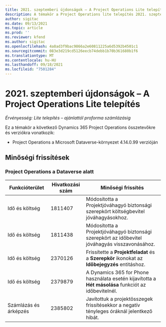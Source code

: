 ```yaml
---
title: 2021. szeptemberi újdonságok – A Project Operations Lite telepítés
description: A témakör a Project Operations lite telepítés 2021. szeptemberi kiadásában elérhető minőségi frissítésekkel kapcsolatban nyújt tájékoztatást.
author: sigitac
ms.date: 09/13/2021
ms.topic: article
ms.prod: ''
ms.reviewer: kfend
ms.author: sigitac
ms.openlocfilehash: 4a8ad3f9bac9866a2e60811225a6d5392b4501c1
ms.sourcegitcommit: 083e3d219cd5126eecb74debb1b70b361680b1f6
ms.translationtype: MT
ms.contentlocale: hu-HU
ms.lasthandoff: 09/18/2021
ms.locfileid: "7501284"
---
```

# <a name="whats-new-september-2021---project-operations-lite-deployment"></a>2021. szeptemberi újdonságok – A Project Operations Lite telepítés

_Érvényesség: Lite telepítés – ajánlattól proforma számlázásig_

Ez a témakör a következő Dynamics 365 Project Operations összetevőkre és verziókra vonatkozik:

  - Project Operations a Microsoft Dataverse-környezet 4.14.0.99 verzióján


## <a name="quality-updates"></a>Minőségi frissítések

### <a name="project-operations-on-dataverse"></a>Project Operations a Dataverse alatt


| **Funkcióterület** | **Hivatkozási szám** | **Minőségi frissítés** |
| --- | --- | --- |
| Idő és költség | 1811407 | Módosította a Projektjóváhagyó biztonsági szerepkört költségbevitel jóváhagyásokhoz. |
| Idő és költség | 1811438 | Módosította a Projektjóváhagyó biztonsági szerepkört az időbevitel jóváhagyás visszavonásához. |
| Idő és költség | 2370126 | Frissítette a **Projektfeladat** és a **Szerepkör** ikonokat az **Időbejegyzés** entitáshoz. |
| Idő és költség | 2379879 | A Dynamics 365 for Phone használata esetén kijavította a **Hét másolása** funkciót az időbevitelnél. |
| Számlázás és árképzés | 2385802 | Javítottuk a projektösszegek frissítésekkor a negatív tényleges óráknál jelentkező hibát.|
